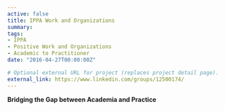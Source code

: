 ```yaml
---
active: false
title: IPPA Work and Organizations
summary: 
tags:
- IPPA
- Positive Work and Organizations
- Academic to Practitioner 
date: "2016-04-27T00:00:00Z"

# Optional external URL for project (replaces project detail page).
external_link: https://www.linkedin.com/groups/12500174/
---
```


**Bridging the Gap between Academia and Practice**

